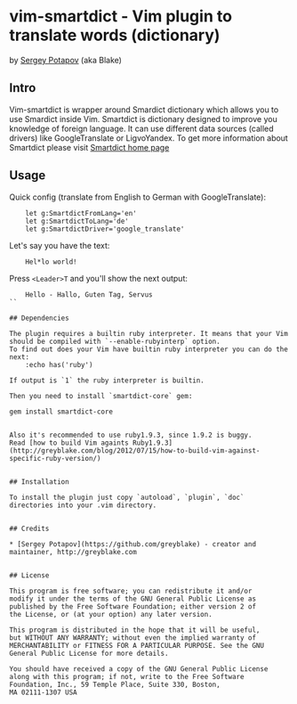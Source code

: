 # vim-smartdict - Vim plugin to translate words (dictionary)
by [Sergey Potapov](https://github.com/greyblake) (aka Blake)


## Intro

Vim-smartdict is wrapper around Smardict dictionary which allows you to use
Smardict inside Vim.
Smartdict is dictionary designed to improve you knowledge of foreign
language. It can use different data sources (called drivers) like
GoogleTranslate or LigvoYandex.
To get more information about Smartdict please visit
[Smartdict home page](http://smartdict.net/)


## Usage

Quick config (translate from English to German with GoogleTranslate):

```
    let g:SmartdictFromLang='en'
    let g:SmartdictToLang='de'
    let g:SmartdictDriver='google_translate'
```

Let's say you have the text:

```
    Hel*lo world!
```

Press `<Leader>T` and you'll show the next output:

```
    Hello - Hallo, Guten Tag, Servus
``

## Dependencies

The plugin requires a builtin ruby interpreter. It means that your Vim
should be compiled with `--enable-rubyinterp` option.
To find out does your Vim have builtin ruby interpreter you can do the next:
    :echo has('ruby')

If output is `1` the ruby interpreter is builtin.

Then you need to install `smartdict-core` gem:

```
    gem install smartdict-core
```

Also it's recommended to use ruby1.9.3, since 1.9.2 is buggy.
Read [how to build Vim againts Ruby1.9.3](http://greyblake.com/blog/2012/07/15/how-to-build-vim-against-specific-ruby-version/)


## Installation

To install the plugin just copy `autoload`, `plugin`, `doc` directories into your .vim directory.


## Credits

* [Sergey Potapov](https://github.com/greyblake) - creator and maintainer, http://greyblake.com


## License

This program is free software; you can redistribute it and/or
modify it under the terms of the GNU General Public License as
published by the Free Software Foundation; either version 2 of
the License, or (at your option) any later version.

This program is distributed in the hope that it will be useful,
but WITHOUT ANY WARRANTY; without even the implied warranty of
MERCHANTABILITY or FITNESS FOR A PARTICULAR PURPOSE. See the GNU
General Public License for more details.

You should have received a copy of the GNU General Public License
along with this program; if not, write to the Free Software
Foundation, Inc., 59 Temple Place, Suite 330, Boston,
MA 02111-1307 USA

